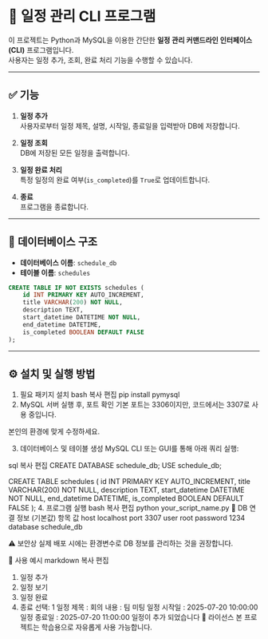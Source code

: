 # 📅 일정 관리 CLI 프로그램

이 프로젝트는 Python과 MySQL을 이용한 간단한 **일정 관리 커맨드라인 인터페이스(CLI)** 프로그램입니다.  
사용자는 일정 추가, 조회, 완료 처리 기능을 수행할 수 있습니다.

---

## ✅ 기능

1. **일정 추가**  
   사용자로부터 일정 제목, 설명, 시작일, 종료일을 입력받아 DB에 저장합니다.

2. **일정 조회**  
   DB에 저장된 모든 일정을 출력합니다.

3. **일정 완료 처리**  
   특정 일정의 완료 여부(`is_completed`)를 `True`로 업데이트합니다.

4. **종료**  
   프로그램을 종료합니다.

---

## 🧱 데이터베이스 구조

- **데이터베이스 이름**: `schedule_db`
- **테이블 이름**: `schedules`

```sql
CREATE TABLE IF NOT EXISTS schedules (
    id INT PRIMARY KEY AUTO_INCREMENT,
    title VARCHAR(200) NOT NULL,
    description TEXT,
    start_datetime DATETIME NOT NULL,
    end_datetime DATETIME,
    is_completed BOOLEAN DEFAULT FALSE
);
```

---

## ⚙️ 설치 및 실행 방법
1. 필요 패키지 설치
bash
복사
편집
pip install pymysql
2. MySQL 서버 실행 후, 포트 확인
기본 포트는 3306이지만, 코드에서는 3307로 사용 중입니다.

본인의 환경에 맞게 수정하세요.

3. 데이터베이스 및 테이블 생성
MySQL CLI 또는 GUI를 통해 아래 쿼리 실행:

sql
복사
편집
CREATE DATABASE schedule_db;
USE schedule_db;

CREATE TABLE schedules (
    id INT PRIMARY KEY AUTO_INCREMENT,
    title VARCHAR(200) NOT NULL,
    description TEXT,
    start_datetime DATETIME NOT NULL,
    end_datetime DATETIME,
    is_completed BOOLEAN DEFAULT FALSE
);
4. 프로그램 실행
bash
복사
편집
python your_script_name.py
🔐 DB 연결 정보 (기본값)
항목	값
host	localhost
port	3307
user	root
password	1234
database	schedule_db

⚠️ 보안상 실제 배포 시에는 환경변수로 DB 정보를 관리하는 것을 권장합니다.

📌 사용 예시
markdown
복사
편집
1. 일정 추가
2. 일정 보기
3. 일정 완료
4. 종료
선택: 1
일정 제목 : 회의
내용 : 팀 미팅
일정 시작일 : 2025-07-20 10:00:00
일정 종료일 : 2025-07-20 11:00:00
일정이 추가 되었습니다
📄 라이선스
본 프로젝트는 학습용으로 자유롭게 사용 가능합니다.
